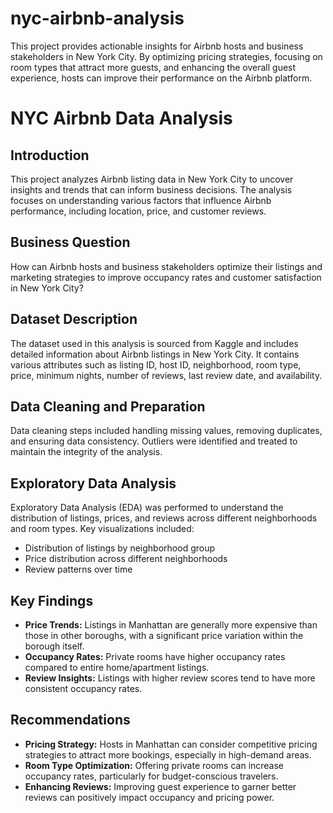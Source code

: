# nyc-airbnb-analysis
This project provides actionable insights for Airbnb hosts and business stakeholders in New York City. By optimizing pricing strategies, focusing on room types that attract more guests, and enhancing the overall guest experience, hosts can improve their performance on the Airbnb platform.


# NYC Airbnb Data Analysis

## Introduction
This project analyzes Airbnb listing data in New York City to uncover insights and trends that can inform business decisions. The analysis focuses on understanding various factors that influence Airbnb performance, including location, price, and customer reviews.

## Business Question
How can Airbnb hosts and business stakeholders optimize their listings and marketing strategies to improve occupancy rates and customer satisfaction in New York City?

## Dataset Description
The dataset used in this analysis is sourced from Kaggle and includes detailed information about Airbnb listings in New York City. It contains various attributes such as listing ID, host ID, neighborhood, room type, price, minimum nights, number of reviews, last review date, and availability.

## Data Cleaning and Preparation
Data cleaning steps included handling missing values, removing duplicates, and ensuring data consistency. Outliers were identified and treated to maintain the integrity of the analysis.

## Exploratory Data Analysis
Exploratory Data Analysis (EDA) was performed to understand the distribution of listings, prices, and reviews across different neighborhoods and room types. Key visualizations included:
- Distribution of listings by neighborhood group
- Price distribution across different neighborhoods
- Review patterns over time

## Key Findings
- **Price Trends:** Listings in Manhattan are generally more expensive than those in other boroughs, with a significant price variation within the borough itself.
- **Occupancy Rates:** Private rooms have higher occupancy rates compared to entire home/apartment listings.
- **Review Insights:** Listings with higher review scores tend to have more consistent occupancy rates.

## Recommendations
- **Pricing Strategy:** Hosts in Manhattan can consider competitive pricing strategies to attract more bookings, especially in high-demand areas.
- **Room Type Optimization:** Offering private rooms can increase occupancy rates, particularly for budget-conscious travelers.
- **Enhancing Reviews:** Improving guest experience to garner better reviews can positively impact occupancy and pricing power.
